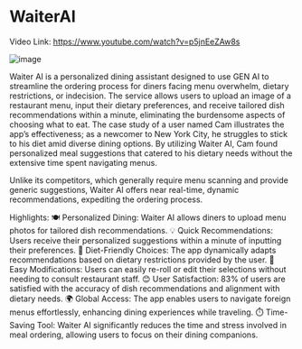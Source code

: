 # WaiterAI
Video Link: https://www.youtube.com/watch?v=p5jnEeZAw8s

![image](https://github.com/user-attachments/assets/f1c9a5af-9afd-4e2a-b6a6-64d41b6b38f2)


Waiter AI is a personalized dining assistant designed to use GEN AI to streamline the ordering process for diners facing menu overwhelm, dietary restrictions, or indecision. The service allows users to upload an image of a restaurant menu, input their dietary preferences, and receive tailored dish recommendations within a minute, eliminating the burdensome aspects of choosing what to eat. The case study of a user named Cam illustrates the app’s effectiveness; as a newcomer to New York City, he struggles to stick to his diet amid diverse dining options. By utilizing Waiter AI, Cam found personalized meal suggestions that catered to his dietary needs without the extensive time spent navigating menus.

Unlike its competitors, which generally require menu scanning and provide generic suggestions, Waiter AI offers near real-time, dynamic recommendations, expediting the ordering process.

Highlights:
🍽️ Personalized Dining: Waiter AI allows diners to upload menu photos for tailored dish recommendations.
💡 Quick Recommendations: Users receive their personalized suggestions within a minute of inputting their preferences.
🌱 Diet-Friendly Choices: The app dynamically adapts recommendations based on dietary restrictions provided by the user.
🔄 Easy Modifications: Users can easily re-roll or edit their selections without needing to consult restaurant staff.
😊 User Satisfaction: 83% of users are satisfied with the accuracy of dish recommendations and alignment with dietary needs.
🌍 Global Access: The app enables users to navigate foreign menus effortlessly, enhancing dining experiences while traveling.
⏱️ Time-Saving Tool: Waiter AI significantly reduces the time and stress involved in meal ordering, allowing users to focus on their dining companions.
